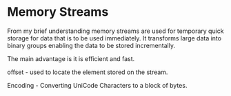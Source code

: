 # Memory Streams

From my brief understanding memory streams are used for temporary quick storage for data that is to be used
immediately. It transforms large data into binary groups enabling the data to be stored incrementally.

The main advantage is it is efficient and fast.

offset - used to locate the element stored on the stream.

Encoding - Converting UniCode Characters to a block of bytes.

